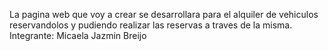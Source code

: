 La pagina web que voy a crear se desarrollara para el alquiler de vehiculos reservandolos y pudiendo realizar las reservas a traves de la misma.
Integrante: Micaela Jazmin Breijo
